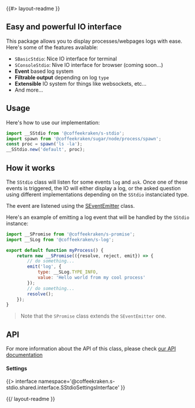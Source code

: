 <!-- 
/**
 * @name            README
 * @namespace       doc
 * @type            Markdown
 * @platform        md
 * @status          stable
 * @menu            Documentation           /doc/readme
 *
 * @since           2.0.0
 * @author    Olivier Bossel <olivier.bossel@gmail.com> (https://coffeekraken.io)
 */
-->

{{#> layout-readme }}

## Easy and powerful IO interface

This package allows you to display processes/webpages logs with ease.
Here's some of the features available:

- `SBasicStdio`: Nice IO interface for terminal
- `SConsoleStdio`: Nive IO interface for browser (coming soon...)
- **Event** based log system
- **Filtrable output** depending on log `type`
- **Extensible** IO system for things like websockets, etc...
- And more...

## Usage

Here's how to use our implementation:

```js
import __SStdio from '@coffeekraken/s-stdio';
import spawn from '@coffeekraken/sugar/node/process/spawn';
const proc = spawn('ls -la');
__SStdio.new('default', proc);
```

## How it works

The `SStdio` class will listen for some events `log` and `ask`. Once one of these events is triggered, the IO will either display a log, or the asked question using different implementations depending on the `SStdio` instanciated type.

The event are listened using the [SEventEmitter](/@coffeekraken/s-event-emitter/doc/readme) class.

Here's an example of emitting a log event that will be handled by the `SStdio` instance:

```js
import __SPromise from '@coffeekraken/s-promise';
import __SLog from '@coffeekraken/s-log';

export default function myProcess() {
    return new __SPromise(({resolve, reject, emit}) => {
        // do something...
        emit('log', {
            type: __SLog.TYPE_INFO,
            value: 'Hello world from my cool process'
        });
        // do something...
        resolve();
    });
}
```

> Note that the `SPromise` class extends the `SEventEmitter` one.

## API

For more information about the API of this class, please check [our API documentation](/api/@coffeekraken.s-stdio.shared.SStdio)

#### Settings

{{> interface namespace='@coffeekraken.s-stdio.shared.interface.SStdioSettingsInterface' }}

{{/ layout-readme }}
